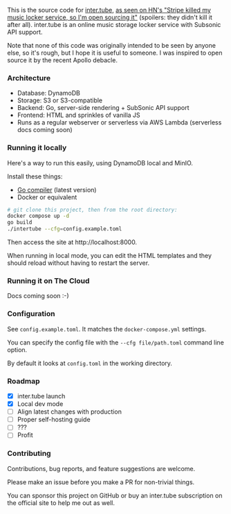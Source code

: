 This is the source code for [inter.tube](https://inter.tube), [as seen on HN's "Stripe killed my music locker service, so I'm open sourcing it"](https://news.ycombinator.com/item?id=36403607) (spoilers: they didn't kill it after all). inter.tube is an online music storage locker service with Subsonic API support.

Note that none of this code was originally intended to be seen by anyone else, so it's rough, but I hope it is useful to someone. I was inspired to open source it by the recent Apollo debacle.

### Architecture

- Database: DynamoDB
- Storage: S3 or S3-compatible
- Backend: Go, server-side rendering + SubSonic API support
- Frontend: HTML and sprinkles of vanilla JS
- Runs as a regular webserver or serverless via AWS Lambda (serverless docs coming soon)

### Running it locally

Here's a way to run this easily, using DynamoDB local and MinIO.

Install these things:
- [Go compiler](https://go.dev/dl/) (latest version)
- Docker or equivalent

```bash
# git clone this project, then from the root directory:
docker compose up -d
go build
./intertube --cfg=config.example.toml
```

Then access the site at http://localhost:8000.

When running in local mode, you can edit the HTML templates and they should reload without having to restart the server.

### Running it on The Cloud

Docs coming soon :-)

### Configuration

See `config.example.toml`. It matches the `docker-compose.yml` settings.

You can specify the config file with the `--cfg file/path.toml` command line option.

By default it looks at `config.toml` in the working directory.

### Roadmap

- [x] inter.tube launch
- [x] Local dev mode
- [ ] Align latest changes with production
- [ ] Proper self-hosting guide
- [ ] ???
- [ ] Profit

### Contributing

Contributions, bug reports, and feature suggestions are welcome.

Please make an issue before you make a PR for non-trivial things.

You can sponsor this project on GitHub or buy an inter.tube subscription on the official site to help me out as well.
